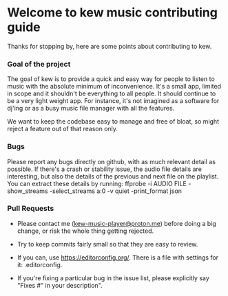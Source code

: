 # Welcome to kew music contributing guide

Thanks for stopping by, here are some points about contributing to kew.

### Goal of the project

The goal of kew is to provide a quick and easy way for people to listen to music with the absolute minimum of inconvenience. 
It's a small app, limited in scope and it shouldn't be everything to all people. It should continue to be a very light weight app.
For instance, it's not imagined as a software for dj'ing or as a busy music file manager with all the features. 

We want to keep the codebase easy to manage and free of bloat, so might reject a feature out of that reason only.

### Bugs

Please report any bugs directly on github, with as much relevant detail as possible. 
If there's a crash or stability issue, the audio file details are interesting, but also the details of the previous and next file on the playlist. You can extract these details by running:
ffprobe -i AUDIO FILE -show_streams -select_streams a:0 -v quiet -print_format json

### Pull Requests

- Please contact me (kew-music-player@proton.me) before doing a big change, or risk the whole thing getting rejected. 

- Try to keep commits fairly small so that they are easy to review.

- If you can, use https://editorconfig.org/. There is a file with settings for it: .editorconfig.

- If you're fixing a particular bug in the issue list, please explicitly say "Fixes #" in your description".
